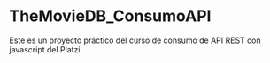 # TheMovieDB_ConsumoAPI
Este es un proyecto práctico del curso de consumo de API REST con javascript del Platzi.
